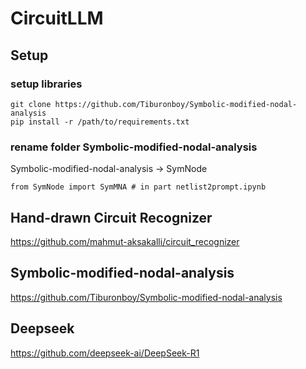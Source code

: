 # CircuitLLM
## Setup
### setup libraries
```
git clone https://github.com/Tiburonboy/Symbolic-modified-nodal-analysis
pip install -r /path/to/requirements.txt
```
### rename folder Symbolic-modified-nodal-analysis
Symbolic-modified-nodal-analysis -> SymNode
```
from SymNode import SymMNA # in part netlist2prompt.ipynb
```
## Hand-drawn Circuit Recognizer
https://github.com/mahmut-aksakalli/circuit_recognizer

## Symbolic-modified-nodal-analysis
https://github.com/Tiburonboy/Symbolic-modified-nodal-analysis

## Deepseek
https://github.com/deepseek-ai/DeepSeek-R1
